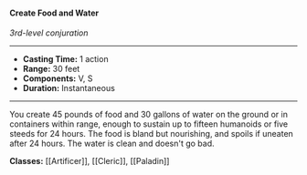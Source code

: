 #### Create Food and Water
*3rd-level conjuration*
___
- **Casting Time:** 1 action
- **Range:** 30 feet
- **Components:** V, S
- **Duration:** Instantaneous
---
You create 45 pounds of food and 30 gallons of water on the ground or in containers within range, enough to sustain up to fifteen humanoids or five steeds for 24 hours. The food is bland but nourishing, and spoils if uneaten after 24 hours. The water is clean and doesn't go bad.

**Classes:** [[Artificer]], [[Cleric]], [[Paladin]]